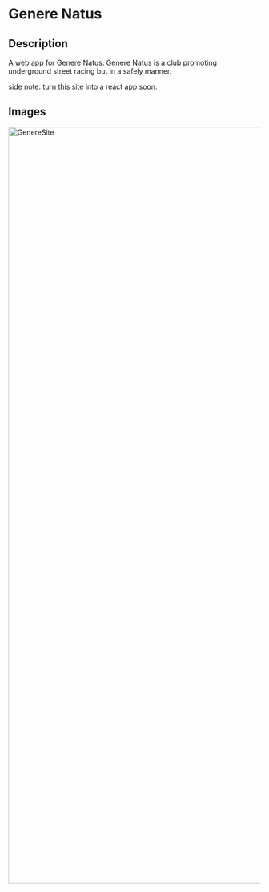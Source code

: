 # Genere Natus

## Description

A web app for Genere Natus. Genere Natus is a club promoting  underground street racing but in a safely manner.

side note: turn this site into a react app soon.

## Images
<img width="1512" alt="GenereSite" src="https://user-images.githubusercontent.com/73076646/159770525-bbcf310d-3eb3-4a07-94f7-0563dcce362d.png">
